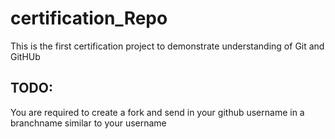 # certification_Repo
This is the first certification project to demonstrate understanding of Git and GitHUb

## TODO:
You are required to create a fork and send in your github username in a branchname similar to your username
